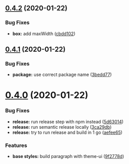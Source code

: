 ## [0.4.2](https://github.com/pixelmord/prestyled/compare/v0.4.1...v0.4.2) (2020-01-22)


### Bug Fixes

* **box:** add maxWidth ([cbdd102](https://github.com/pixelmord/prestyled/commit/cbdd10287eb06dfca005e51800b18ec383115e5e))

## [0.4.1](https://github.com/pixelmord/prestyled/compare/v0.4.0...v0.4.1) (2020-01-22)


### Bug Fixes

* **package:** use correct package name ([3bedd77](https://github.com/pixelmord/prestyled/commit/3bedd77775dfd777e23527524a243a53f5d12592))

# [0.4.0](https://github.com/pixelmord/prestyled/compare/v0.3.16...v0.4.0) (2020-01-22)


### Bug Fixes

* **release:** run release step with npm instead ([5d63014](https://github.com/pixelmord/prestyled/commit/5d63014a62f37ab856700aa543b3c3edb0772f0a))
* **release:** run semantic release locally ([3ca29db](https://github.com/pixelmord/prestyled/commit/3ca29db4833bf38a92d25d2c91171a7f0205bdce))
* **release:** try to run release and build in 1 go ([aefee65](https://github.com/pixelmord/prestyled/commit/aefee651f0d999a6d46ed2a11b7ae2ecf43df4f4))


### Features

* **base styles:** build paragraph with theme-ui ([9f2778d](https://github.com/pixelmord/prestyled/commit/9f2778de8f0a25b5d6fcf69cfed3163ca22f7311))
